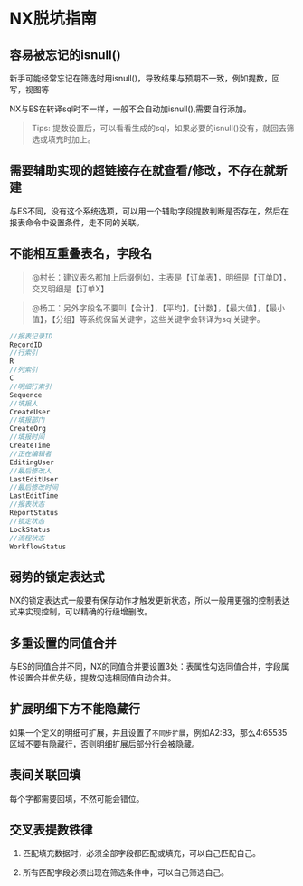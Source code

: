 # NX脱坑指南

## 容易被忘记的isnull()

新手可能经常忘记在筛选时用isnull()，导致结果与预期不一致，例如提数，回写，视图等

NX与ES在转译sql时不一样，一般不会自动加isnull(),需要自行添加。

>Tips: 提数设置后，可以看看生成的sql，如果必要的isnull()没有，就回去筛选或填充时加上。

## 需要辅助实现的超链接存在就查看/修改，不存在就新建

与ES不同，没有这个系统选项，可以用一个辅助字段提数判断是否存在，然后在报表命令中设置条件，走不同的关联。

## 不能相互重叠表名，字段名

> @村长：建议表名都加上后缀例如，主表是【订单表】，明细是【订单D】，交叉明细是【订单X】

> @杨工：另外字段名不要叫【合计】，【平均】，【计数】，【最大值】，【最小值】，<span color="red">【分组】</span>等系统保留关键字，这些关键字会转译为sql关键字。

```c#
//报表记录ID
RecordID
//行索引
R
//列索引
C
//明细行索引
Sequence
//填报人
CreateUser
//填报部门
CreateOrg
//填报时间
CreateTime
//正在编辑者
EditingUser
//最后修改人
LastEditUser
//最后修改时间
LastEditTime
//报表状态
ReportStatus
//锁定状态
LockStatus
//流程状态
WorkflowStatus
```

## 弱势的锁定表达式

NX的锁定表达式一般要有保存动作才触发更新状态，所以一般用更强的控制表达式来实现控制，可以精确的行级增删改。

## 多重设置的同值合并

与ES的同值合并不同，NX的同值合并要设置3处：表属性勾选同值合并，字段属性设置合并优先级，提数勾选相同值自动合并。

## 扩展明细下方不能隐藏行

如果一个定义的明细可扩展，并且设置了`不同步扩展`，例如A2:B3，那么4:65535区域不要有隐藏行，否则明细扩展后部分行会被隐藏。

## 表间关联回填

每个字都需要回填，不然可能会错位。

## 交叉表提数铁律

1. 匹配填充数据时，必须全部字段都匹配或填充，可以自己匹配自己。

2. 所有匹配字段必须出现在筛选条件中，可以自己筛选自己。
